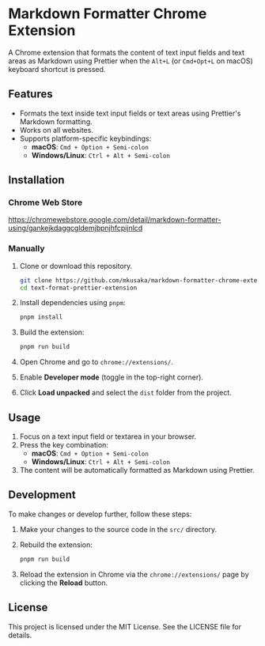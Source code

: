 # Markdown Formatter Chrome Extension

A Chrome extension that formats the content of text input fields and text areas as Markdown using Prettier when the `Alt+L` (or `Cmd+Opt+L` on macOS) keyboard shortcut is pressed.

## Features

- Formats the text inside text input fields or text areas using Prettier's Markdown formatting.
- Works on all websites.
- Supports platform-specific keybindings:
    - **macOS**: `Cmd + Option + Semi-colon`
    - **Windows/Linux**: `Ctrl + Alt + Semi-colon`

## Installation

### Chrome Web Store

https://chromewebstore.google.com/detail/markdown-formatter-using/gankejkdaggcgldemjbpnjhfcpijnlcd

### Manually
1. Clone or download this repository.

    ```bash
    git clone https://github.com/mkusaka/markdown-formatter-chrome-extension.git
    cd text-format-prettier-extension
    
    ```

2. Install dependencies using `pnpm`:

    ```bash
    pnpm install
    ```

3. Build the extension:

    ```bash
    pnpm run build
    ```

4. Open Chrome and go to `chrome://extensions/`.
5. Enable **Developer mode** (toggle in the top-right corner).
6. Click **Load unpacked** and select the `dist` folder from the project.

## Usage

1. Focus on a text input field or textarea in your browser.
2. Press the key combination:
    - **macOS**: `Cmd + Option + Semi-colon`
    - **Windows/Linux**: `Ctrl + Alt + Semi-colon`
3. The content will be automatically formatted as Markdown using Prettier.

## Development

To make changes or develop further, follow these steps:

1. Make your changes to the source code in the `src/` directory.
2. Rebuild the extension:

    ```bash
    pnpm run build
    ```

3. Reload the extension in Chrome via the `chrome://extensions/` page by clicking the **Reload** button.

## License

This project is licensed under the MIT License. See the LICENSE file for details.
